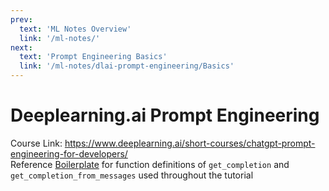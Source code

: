```yaml
---
prev:
  text: 'ML Notes Overview'
  link: '/ml-notes/'
next:
  text: 'Prompt Engineering Basics'
  link: '/ml-notes/dlai-prompt-engineering/Basics'
---
```

# Deeplearning.ai Prompt Engineering
Course Link: https://www.deeplearning.ai/short-courses/chatgpt-prompt-engineering-for-developers/  
Reference [Boilerplate](./Boilerplate.md) for function definitions of `get_completion` and `get_completion_from_messages` used throughout the tutorial